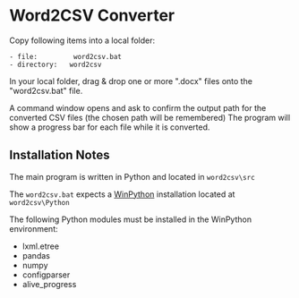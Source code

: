 # Word2CSV Converter

Copy following items into a local folder:

    - file:         word2csv.bat
    - directory:   word2csv

In your local folder, drag & drop one or more ".docx" files onto the "word2csv.bat" file.

A command window opens and ask to confirm the output path for the converted CSV files (the chosen path will be remembered)
The program will show a progress bar for each file while it is converted.

## Installation Notes

The main program is written in Python and located in `word2csv\src`

The `word2csv.bat` expects a [WinPython](https://winpython.github.io/) installation located at `word2csv\Python`

The following Python modules must be installed in the WinPython environment:
- lxml.etree
- pandas
- numpy
- configparser
- alive_progress
